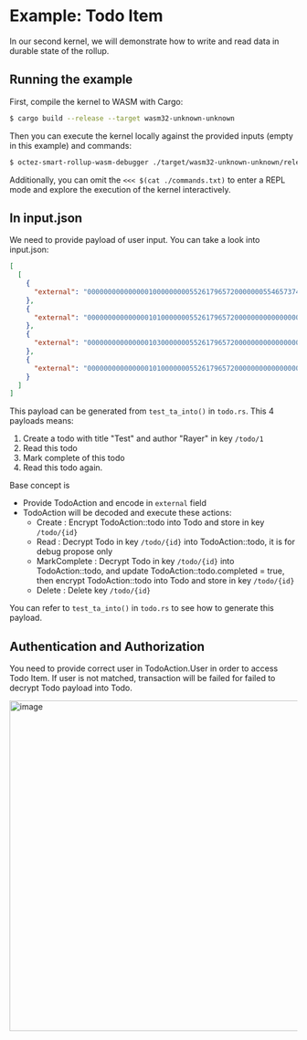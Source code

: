 # Example: Todo Item

In our second kernel, we will demonstrate how to write and read data in durable state of the rollup.

## Running the example

First, compile the kernel to WASM with Cargo:

<!-- $MDX skip -->

```sh
$ cargo build --release --target wasm32-unknown-unknown
```

Then you can execute the kernel locally against the provided inputs (empty in this example) and commands:

```sh
$ octez-smart-rollup-wasm-debugger ./target/wasm32-unknown-unknown/release/md_dev_kernel.wasm --inputs ./inputs.json <<< $(cat commands.txt)

```

Additionally, you can omit the `<<< $(cat ./commands.txt)` to enter a REPL mode and
explore the execution of the kernel interactively.

## In input.json

We need to provide payload of user input. You can take a look into input.json:

```json
[
  [
    {
      "external": "0000000000000001000000000552617965720000000554657374310000000000000000000000000000000000000000055261796572"
    },
    {
      "external": "00000000000000010100000005526179657200000000000000000000000000000000000000000000000000"
    },
    {
      "external": "00000000000000010300000005526179657200000000000000000000000000000000000000000000000000"
    },
    {
      "external": "00000000000000010100000005526179657200000000000000000000000000000000000000000000000000"
    }
  ]
]
```

This payload can be generated from `test_ta_into()` in `todo.rs`. This 4 payloads means:
1. Create a todo with title "Test" and author "Rayer" in key `/todo/1`
2. Read this todo
3. Mark complete of this todo
4. Read this todo again.

Base concept is
- Provide TodoAction and encode in `external` field
- TodoAction will be decoded and execute these actions:
  - Create : Encrypt TodoAction::todo into Todo and store in key `/todo/{id}`
  - Read : Decrypt Todo in key `/todo/{id}` into TodoAction::todo, it is for debug propose only
  - MarkComplete : Decrypt Todo in key `/todo/{id}` into TodoAction::todo, and update TodoAction::todo.completed = true, then encrypt TodoAction::todo into Todo and store in key `/todo/{id}`
  - Delete : Delete key `/todo/{id}`

You can refer to `test_ta_into()` in `todo.rs` to see how to generate this payload.

## Authentication and Authorization

You need to provide correct user in TodoAction.User in order to access Todo Item. If user is not matched, transaction will be failed for failed to decrypt Todo payload into Todo.

<img width="579" alt="image" src="https://github.com/Rayer/md_kernel_todo/assets/156013/a0468a4c-e319-4e5a-892d-40d1b19767a5">
